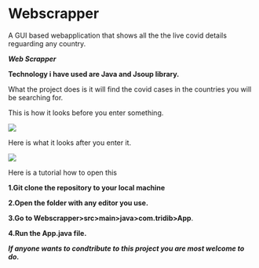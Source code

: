 # Webscrapper
A GUI based webapplication that shows all the the live covid details reguarding any country.


***Web Scrapper*** 

**Technology i have used are Java and Jsoup library.**

What the project does is it will find the covid 
cases in the countries you will be searching for.



This is how it looks before you enter something.

![](C:\Users\tridi\Desktop\Java\pr.PNG)

Here is what it looks after you enter it.

![](C:\Users\tridi\Desktop\Java\pr1.PNG)

Here is a tutorial how to open this

**1.Git clone the repository to your local machine**

**2.Open the folder with any editor you use.**

**3.Go to Webscrapper>src>main>java>com.tridib>App**.

**4.Run the App.java file.**





_**If anyone wants to condtribute to this project you
are most welcome to do.**_
